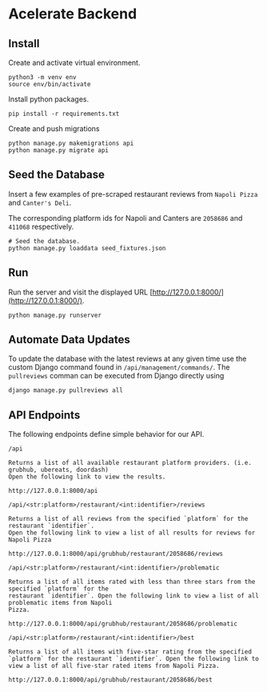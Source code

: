 # Acelerate Backend

## Install
Create and activate virtual environment.

    python3 -m venv env
    source env/bin/activate

Install python packages.

    pip install -r requirements.txt

Create and push migrations

    python manage.py makemigrations api
    python manage.py migrate api
## Seed the Database
Insert a few examples of pre-scraped restaurant reviews from `Napoli Pizza` and `Canter's Deli`.

The corresponding platform ids for Napoli and Canters are `2058686` and `411068` respectively.

    # Seed the database.
    python manage.py loaddata seed_fixtures.json

    

## Run
Run the server and visit the displayed URL [http://127.0.0.1:8000/](http://127.0.0.1:8000/).

    python manage.py runserver

## Automate Data Updates
To update the database with the latest reviews at any given time use the custom Django command found in `/api/management/commands/`. The `pullreviews` comman can be executed from Django directly using

    django manage.py pullreviews all
    
## API Endpoints
The following endpoints define simple behavior for our API.

`/api` 

    Returns a list of all available restaurant platform providers. (i.e. grubhub, ubereats, doordash)
    Open the following link to view the results.

    http://127.0.0.1:8000/api



`/api/<str:platform>/restaurant/<int:identifier>/reviews`

    Returns a list of all reviews from the specified `platform` for the restaurant `identifier`.
    Open the following link to view a list of all results for reviews for Napoli Pizza

    http://127.0.0.1:8000/api/grubhub/restaurant/2058686/reviews

`/api/<str:platform>/restaurant/<int:identifier>/problematic`

    Returns a list of all items rated with less than three stars from the specified `platform` for the 
    restaurant `identifier`. Open the following link to view a list of all problematic items from Napoli
    Pizza.

    http://127.0.0.1:8000/api/grubhub/restaurant/2058686/problematic

`/api/<str:platform>/restaurant/<int:identifier>/best`

    Returns a list of all items with five-star rating from the specified `platform` for the restaurant `identifier`. Open the following link to view a list of all five-star rated items from Napoli Pizza.

    http://127.0.0.1:8000/api/grubhub/restaurant/2058686/best